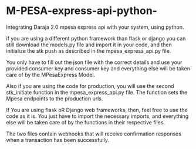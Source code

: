 # M-PESA-express-api-python-
Integrating Daraja 2.0 mpesa express api with your system, using python.

if you are using a different python framework than flask or django you can still download the models.py file and import it in your code,
and then initialize the stk push as described in the mpesa_express_api.py file. 

You only have to fill out the json file with the correct details and use your provided consumer key and consumer key and everything else will be taken care of
by the MPesaExpress Model.

Also if you are using the code for production, you will use the second stk_initiate function in the mpesa_express_api.py file. The function sets the Mpesa 
endpoints to the production urls.

If You are using flask oR Django web frameworks, then, feel free to use the code as it is. You just have to import the necessary imports, and everything else
will be taken care of by the functions in their respective files. 

The two files contain webhooks that will receive confirmation responses when a transaction has been successfully.


